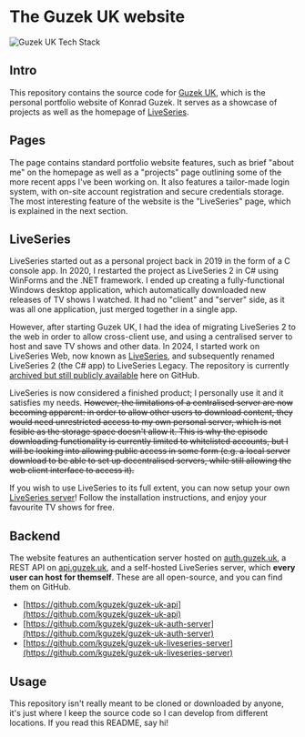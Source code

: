 # The Guzek UK website


![Guzek UK Tech Stack](https://github-readme-tech-stack.vercel.app/api/cards?title=Guzek+UK+Tech+Stack&align=center&lineCount=1&theme=tailwindcss&width=600&bg=%230f172a&badge=%231e293b&border=%231e293b&titleColor=%2338bdf8&line1=typescript%2Ctypescript%2Cauto%3Bnextdotjs%2Cnextjs%2Cauto%3Btailwindcss%2Ctailwind%2Cauto%3Blucide%2Clucide%2Cauto%3Bradixui%2Cradix+ui%2Cauto%3B)

## Intro

This repository contains the source code for [Guzek UK](https://www.guzek.uk/), which is the personal portfolio website of Konrad Guzek.
It serves as a showcase of projects as well as the homepage of [LiveSeries](https://www.guzek.uk/liveseries).

## Pages

The page contains standard portfolio website features, such as brief "about me" on the homepage as well as a "projects" page outlining some of the more recent apps I've been working on. It also features a tailor-made login system, with on-site account registration and secure credentials storage. The most interesting feature of the website is the "LiveSeries" page, which is explained in the next section.

## LiveSeries

LiveSeries started out as a personal project back in 2019 in the form of a C console app. In 2020, I restarted the project as LiveSeries 2 in C# using WinForms and the .NET framework. I ended up creating a fully-functional Windows desktop application, which automatically downloaded new releases of TV shows I watched. It had no "client" and "server" side, as it was all one application, just merged together in a single app.

However, after starting Guzek UK, I had the idea of migrating LiveSeries 2 to the web in order to allow cross-client use, and using a centralised server to host and save TV shows and other data. In 2024, I started work on LiveSeries Web, now known as [LiveSeries](https://www.guzek.uk/liveseries), and subsequently renamed LiveSeries 2 (the C# app) to LiveSeries Legacy. The repository is currently [archived but still publicly available](https://github.com/kguzek/LiveSeriesLegacy/) here on GitHub.

LiveSeries is now considered a finished product; I personally use it and it satisfies my needs. ~~However, the limitations of a centralised server are now becoming apparent: in order to allow other users to download content, they would need unrestricted access to my own personal server, which is not fesible as the storage space doesn't allow it. This is why the episode downloading functionality is currently limited to whitelisted accounts, but I will be looking into allowing public access in some form (e.g. a local server download to be able to set up decentralised servers, while still allowing the web client interface to access it).~~

If you wish to use LiveSeries to its full extent, you can now setup your own [LiveSeries server](https://github.com/kguzek/guzek-uk-liveseries-server)! Follow the installation instructions, and enjoy your favourite TV shows for free.

## Backend

The website features an authentication server hosted on [auth.guzek.uk](https://auth.guzek.uk/), a REST API on [api.guzek.uk](https://api.guzek.uk/), and a self-hosted LiveSeries server, which **every user can host for themself**. These are all open-source, and you can find them on GitHub.

- [https://github.com/kguzek/guzek-uk-api](https://github.com/kguzek/guzek-uk-api)
- [https://github.com/kguzek/guzek-uk-auth-server](https://github.com/kguzek/guzek-uk-auth-server)
- [https://github.com/kguzek/guzek-uk-liveseries-server](https://github.com/kguzek/guzek-uk-liveseries-server)

## Usage

This repository isn't really meant to be cloned or downloaded by anyone, it's just where I keep the source code so I can develop from different locations. If you read this README, say hi!
